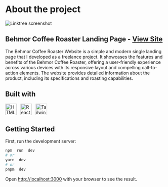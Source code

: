 # About the project
![Linktree screenshot](https://lh3.googleusercontent.com/drive-viewer/AFGJ81rh3tH3r1d_4NF16DfcN6X5e9q3QnxiX1QBL8V-8E5aAL9ywY-2Nmk42jvCB6icM6fG3CX3arf1eNfoMOLcM8kM68xxMA=s1600)
##  Behmor Coffee Roaster Landing Page - <a href="https://kodaft.com/behmorcoffeeroastermalaysia">View Site</a>
The Behmor Coffee Roaster Website is a simple and modern single landing page that I developed as a freelance project. It showcases the features and benefits of the Behmor Coffee Roaster, offering a user-friendly experience across various devices with its responsive layout and compelling call-to-action elements. The website provides detailed information about the product, including its specifications and roasting capabilities.


## Built with 
<p align="left">
<a href="https://developer.mozilla.org/en-US/docs/Glossary/HTML5" target="_blank" rel="noreferrer"><img src="https://user-images.githubusercontent.com/25181517/192158954-f88b5814-d510-4564-b285-dff7d6400dad.png" width="36" height="36" alt="HTML5" /></a> &nbsp;
<a href="https://reactjs.org/" target="_blank" rel="noreferrer"><img src="https://user-images.githubusercontent.com/25181517/183897015-94a058a6-b86e-4e42-a37f-bf92061753e5.png" width="36" height="36" alt="React" /></a> &nbsp; <a href="https://tailwindcss.com/" target="_blank" rel="noreferrer"><img src="https://user-images.githubusercontent.com/25181517/202896760-337261ed-ee92-4979-84c4-d4b829c7355d.png" width="36" height="36" alt="TailwindCSS" /></a> 


##  Getting Started

First, run the development server:

```bash
npm  run  dev
# or
yarn  dev
# or
pnpm  dev
```
Open [http://localhost:3000](http://localhost:3000) with your browser to see the result.